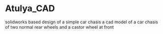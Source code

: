 # Atulya_CAD
solidworks based design of a simple car chasis
a cad model of a car chasis of two normal rear wheels and a castor wheel at front 
